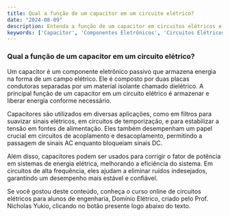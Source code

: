 ```yaml
---
title: Qual a função de um capacitor em um circuito elétrico?
date: "2024-08-09"
description: Entenda a função de um capacitor em circuitos elétricos e sua importância em diversas aplicações.
keywords: ['Capacitor', 'Componentes Eletrônicos', 'Circuitos Elétricos', 'Engenharia']
---
```


### Qual a função de um capacitor em um circuito elétrico?

Um capacitor é um componente eletrônico passivo que armazena energia na forma de um campo elétrico. Ele é composto por duas placas condutoras separadas por um material isolante chamado dielétrico. A principal função de um capacitor em um circuito elétrico é armazenar e liberar energia conforme necessário.

Capacitores são utilizados em diversas aplicações, como em filtros para suavizar sinais elétricos, em circuitos de temporização, e para estabilizar a tensão em fontes de alimentação. Eles também desempenham um papel crucial em circuitos de acoplamento e desacoplamento, permitindo a passagem de sinais AC enquanto bloqueiam sinais DC.

Além disso, capacitores podem ser usados para corrigir o fator de potência em sistemas de energia elétrica, melhorando a eficiência do sistema. Em circuitos de alta frequência, eles ajudam a eliminar ruídos indesejados, garantindo um desempenho mais estável e confiável.

Se você gostou deste conteúdo, conheça o curso online de circuitos elétricos para alunos de engenharia, Domínio Elétrico, criado pelo Prof. Nicholas Yukio, clicando no botão presente logo abaixo do texto.